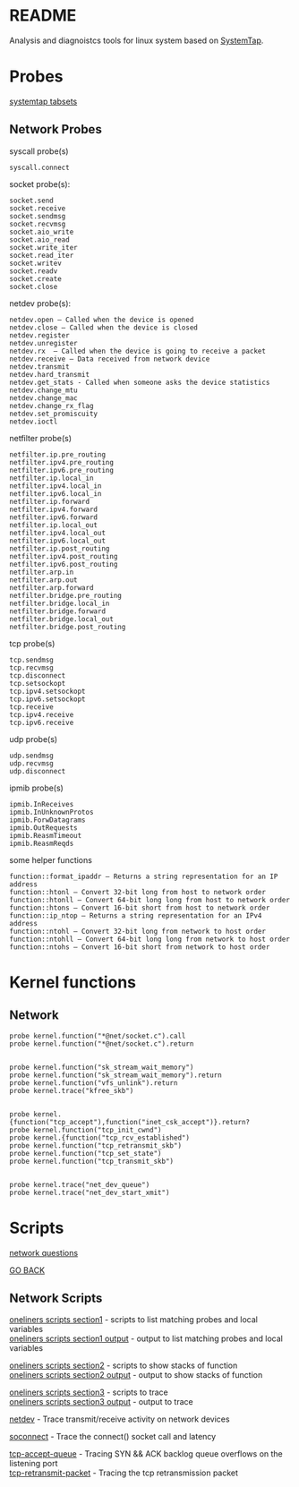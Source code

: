 

# README

Analysis and diagnoistcs tools for linux system based on [SystemTap](https://sourceware.org/systemtap/).


# Probes

[systemtap tabsets](https://sourceware.org/systemtap/tapsets/)

## Network Probes

syscall probe(s)
```
syscall.connect
```


socket probe(s):
```
socket.send
socket.receive
socket.sendmsg
socket.recvmsg
socket.aio_write
socket.aio_read
socket.write_iter
socket.read_iter
socket.writev
socket.readv
socket.create
socket.close
```



netdev probe(s):
```
netdev.open — Called when the device is opened
netdev.close — Called when the device is closed
netdev.register
netdev.unregister
netdev.rx  — Called when the device is going to receive a packet
netdev.receive — Data received from network device
netdev.transmit
netdev.hard_transmit
netdev.get_stats - Called when someone asks the device statistics
netdev.change_mtu
netdev.change_mac
netdev.change_rx_flag
netdev.set_promiscuity
netdev.ioctl
```


netfilter probe(s)
```
netfilter.ip.pre_routing
netfilter.ipv4.pre_routing
netfilter.ipv6.pre_routing
netfilter.ip.local_in
netfilter.ipv4.local_in
netfilter.ipv6.local_in
netfilter.ip.forward
netfilter.ipv4.forward
netfilter.ipv6.forward
netfilter.ip.local_out
netfilter.ipv4.local_out
netfilter.ipv6.local_out
netfilter.ip.post_routing
netfilter.ipv4.post_routing
netfilter.ipv6.post_routing
netfilter.arp.in
netfilter.arp.out
netfilter.arp.forward
netfilter.bridge.pre_routing
netfilter.bridge.local_in
netfilter.bridge.forward
netfilter.bridge.local_out
netfilter.bridge.post_routing
```


tcp probe(s)
```
tcp.sendmsg
tcp.recvmsg
tcp.disconnect
tcp.setsockopt
tcp.ipv4.setsockopt
tcp.ipv6.setsockopt
tcp.receive
tcp.ipv4.receive
tcp.ipv6.receive
```



udp probe(s)
```
udp.sendmsg
udp.recvmsg
udp.disconnect
```



ipmib probe(s)
```
ipmib.InReceives
ipmib.InUnknownProtos
ipmib.ForwDatagrams
ipmib.OutRequests
ipmib.ReasmTimeout
ipmib.ReasmReqds
```


some helper functions
```
function::format_ipaddr — Returns a string representation for an IP address
function::htonl — Convert 32-bit long from host to network order
function::htonll — Convert 64-bit long long from host to network order
function::htons — Convert 16-bit short from host to network order
function::ip_ntop — Returns a string representation for an IPv4 address
function::ntohl — Convert 32-bit long from network to host order
function::ntohll — Convert 64-bit long long from network to host order
function::ntohs — Convert 16-bit short from network to host order
```




# Kernel functions


## Network

```
probe kernel.function("*@net/socket.c").call
probe kernel.function("*@net/socket.c").return


probe kernel.function("sk_stream_wait_memory")
probe kernel.function("sk_stream_wait_memory").return
probe kernel.function("vfs_unlink").return
probe kernel.trace("kfree_skb")


probe kernel.{function("tcp_accept"),function("inet_csk_accept")}.return?
probe kernel.function("tcp_init_cwnd")
probe kernel.{function("tcp_rcv_established")
probe kernel.function("tcp_retransmit_skb")
probe kernel.function("tcp_set_state")
probe kernel.function("tcp_transmit_skb")


probe kernel.trace("net_dev_queue")
probe kernel.trace("net_dev_start_xmit")

```


# Scripts

[network questions](Network/questions)

[GO BACK](#README)


## Network Scripts

[oneliners scripts section1](Network/oneliners/oneliners-1-scripts) - scripts to list matching probes and local variables
<br/>
[oneliners scripts section1 output](Network/oneliners/oneliners-1-output.txt) - output to list matching probes and local variables

[oneliners scripts section2](Network/oneliners/oneliners-2-scripts) - scripts to show stacks of function
<br/>
[oneliners scripts section2 output](Network/oneliners/oneliners-2-output.txt) - output to show stacks of function

[oneliners scripts section3](Network/oneliners/oneliners-3-scripts) - scripts to trace
<br/>
[oneliners scripts section3 output](Network/oneliners/oneliners-3-output.txt) - output to trace   



[netdev](Network/netdev.stp) - Trace transmit/receive activity on network devices

[soconnect](Network/soconnect.stp)  - Trace the connect() socket call and latency

[tcp-accept-queue](Network/tcp-accept-queue.stp) - Tracing SYN && ACK backlog queue overflows on the listening port
<br/>
[tcp-retransmit-packet](Network/tcp-retransmit-packet.stp) - Tracing the tcp retransmission packet




